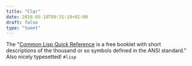 ```yaml
---
title: "Clqr"
date: 2018-05-18T09:31:19+02:00
draft: false
type: "tweet"
---
```

The "[Common Lisp Quick Reference](http://clqr.boundp.org/) is a free booklet with short descriptions of the thousand or so symbols defined in the ANSI standard." Also nicely typesetted! `#lisp`
